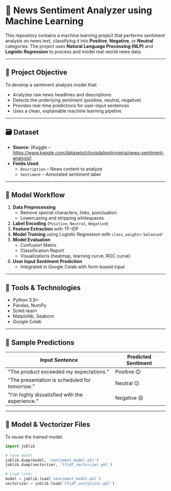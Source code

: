 
# 📰 News Sentiment Analyzer using Machine Learning

This repository contains a machine learning project that performs sentiment analysis on news text, classifying it into **Positive**, **Negative**, or **Neutral** categories. The project uses **Natural Language Processing (NLP)** and **Logistic Regression** to process and model real-world news data.

---

## 📌 Project Objective

To develop a sentiment analysis model that:
- Analyzes raw news headlines and descriptions
- Detects the underlying sentiment (positive, neutral, negative)
- Provides real-time predictions for user-input sentences
- Uses a clean, explainable machine learning pipeline

---

## 🗃️ Dataset

- **Source**: [Kaggle – https://www.kaggle.com/datasets/clovisdalmolinvieira/news-sentiment-analysis]
- **Fields Used**:
  - `Description` – News content to analyze
  - `Sentiment` – Annotated sentiment label

---

## 🧠 Model Workflow

1. **Data Preprocessing**
   - Remove special characters, links, punctuation
   - Lowercasing and stripping whitespaces
2. **Label Encoding** (`Positive`, `Neutral`, `Negative`)
3. **Feature Extraction** with TF-IDF
4. **Model Training** using Logistic Regression with `class_weight='balanced'`
5. **Model Evaluation**
   - Confusion Matrix
   - Classification Report
   - Visualizations (heatmap, learning curve, ROC curve)
6. **User Input Sentiment Prediction**
   - Integrated in Google Colab with form-based input

---

## 🔧 Tools & Technologies

- Python 3.9+
- Pandas, NumPy
- Scikit-learn
- Matplotlib, Seaborn
- Google Colab

---

## 🧪 Sample Predictions

| Input Sentence                                      | Predicted Sentiment |
|----------------------------------------------------|----------------------|
| "The product exceeded my expectations."            | Positive 😊           |
| "The presentation is scheduled for tomorrow."      | Neutral 😐            |
| "I'm highly dissatisfied with the experience."     | Negative 😡           |

---

## 💾 Model & Vectorizer Files
  
To reuse the trained model:
```python
import joblib

# Save model
joblib.dump(model, 'sentiment_model.pkl')
joblib.dump(vectorizer, 'tfidf_vectorizer.pkl')

# Load later
model = joblib.load('sentiment_model.pkl')
vectorizer = joblib.load('tfidf_vectorizer.pkl')



